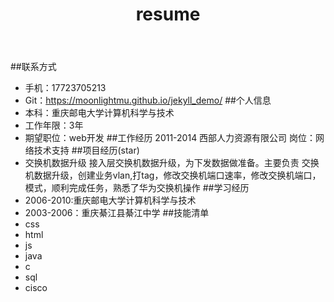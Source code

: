 ﻿---
layout: default
title: resume
---

##联系方式
* 手机：17723705213
* Git：https://moonlightmu.github.io/jekyll_demo/
##个人信息
* 本科：重庆邮电大学计算机科学与技术
* 工作年限：3年
* 期望职位：web开发
##工作经历
2011-2014 西部人力资源有限公司  岗位：网络技术支持
##项目经历(star)
* 交换机数据升级
接入层交换机数据升级，为下发数据做准备。主要负责
交换机数据升级，创建业务vlan,打tag，修改交换机端口速率，修改交换机端口，模式，顺利完成任务，熟悉了华为交换机操作
##学习经历
* 2006-2010:重庆邮电大学计算机科学与技术
* 2003-2006：重庆綦江县綦江中学
##技能清单
* css
* html
* js
* java
* c
* sql
* cisco



